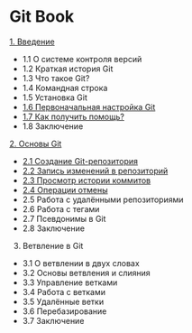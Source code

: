 # Git Book #
[1. Введение](1.GettingStarted.md)

- 1.1 О системе контроля версий
- 1.2 Краткая история Git
- 1.3 Что такое Git?
- 1.4 Командная строка
- 1.5 Установка Git
- [1.6 Первоначальная настройка Git](1.GettingStarted.md#16-git)
- [1.7 Как получить помощь?](1.GettingStarted.md#17-введение---как-получить-помощь)
- 1.8 Заключение

[2. Основы Git](2.GitBasics.md)

- [2.1 Создание Git-репозитория](2.GitBasics.md#21-git-git-)
- [2.2 Запись изменений в репозиторий](2.GitBasics.md#22-git-)
- [2.3 Просмотр истории коммитов](2.GitBasics.md#22-git-)
- [2.4 Операции отмены](2.GitBasics.md#22-git-)
- 2.5 Работа с удалёнными репозиториями
- 2.6 Работа с тегами
- 2.7 Псевдонимы в Git
- 2.8 Заключение

3. Ветвление в Git

- 3.1 О ветвлении в двух словах
- 3.2 Основы ветвления и слияния
- 3.3 Управление ветками
- 3.4 Работа с ветками
- 3.5 Удалённые ветки
- 3.6 Перебазирование
- 3.7 Заключение